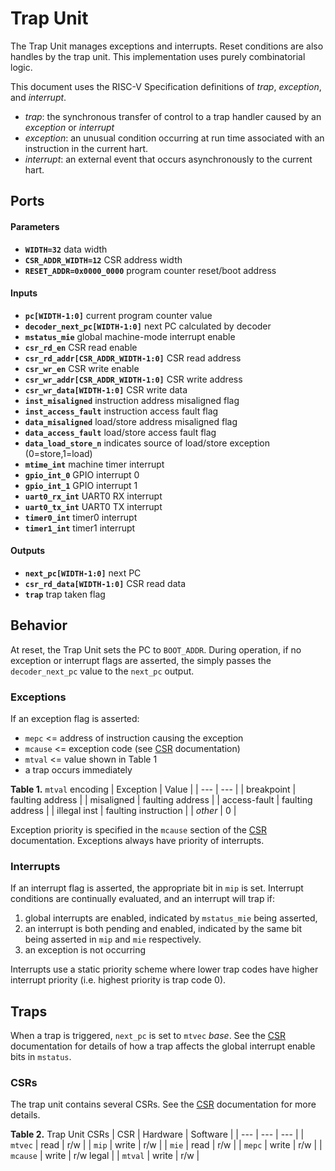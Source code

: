 # Trap Unit

The Trap Unit manages exceptions and interrupts.
Reset conditions are also handles by the trap unit.
This implementation uses purely combinatorial logic.

This document uses the RISC-V Specification definitions of *trap*, *exception*, and *interrupt*.
- *trap*: the synchronous transfer of control to a trap handler caused by an *exception* or *interrupt*
- *exception*: an unusual condition occurring at run time associated with an instruction in the current hart.
- *interrupt*: an external event that occurs asynchronously to the current hart.

## Ports

#### Parameters

- **`WIDTH=32`** data width
- **`CSR_ADDR_WIDTH=12`** CSR address width
- **`RESET_ADDR=0x0000_0000`** program counter reset/boot address

#### Inputs

- **`pc[WIDTH-1:0]`** current program counter value
- **`decoder_next_pc[WIDTH-1:0]`** next PC calculated by decoder
- **`mstatus_mie`** global machine-mode interrupt enable
- **`csr_rd_en`** CSR read enable
- **`csr_rd_addr[CSR_ADDR_WIDTH-1:0]`** CSR read address
- **`csr_wr_en`** CSR write enable
- **`csr_wr_addr[CSR_ADDR_WIDTH-1:0]`** CSR write address
- **`csr_wr_data[WIDTH-1:0]`** CSR write data
- **`inst_misaligned`** instruction address misaligned flag
- **`inst_access_fault`** instruction access fault flag
- **`data_misaligned`** load/store address misaligned flag
- **`data_access_fault`** load/store access fault flag
- **`data_load_store_n`** indicates source of load/store exception (0=store,1=load)
- **`mtime_int`** machine timer interrupt
- **`gpio_int_0`** GPIO interrupt 0
- **`gpio_int_1`** GPIO interrupt 1
- **`uart0_rx_int`** UART0 RX interrupt
- **`uart0_tx_int`** UART0 TX interrupt
- **`timer0_int`** timer0 interrupt
- **`timer1_int`** timer1 interrupt


#### Outputs

- **`next_pc[WIDTH-1:0]`** next PC
- **`csr_rd_data[WIDTH-1:0]`** CSR read data
- **`trap`** trap taken flag

## Behavior

At reset, the Trap Unit sets the PC to `BOOT_ADDR`.
During operation, if no exception or interrupt flags are asserted, the simply passes the `decoder_next_pc` value to the `next_pc` output.

### Exceptions

If an exception flag is asserted:
- `mepc` <= address of instruction causing the exception
- `mcause` <= exception code (see [CSR](./CSR.md) documentation)
- `mtval` <= value shown in Table 1
- a trap occurs immediately

**Table 1.** `mtval` encoding
| Exception | Value |
| --- | --- |
| breakpoint    | faulting address |
| misaligned    | faulting address |
| access-fault  | faulting address |
| illegal inst  | faulting instruction |
| *other*       | 0 |

Exception priority is specified in the `mcause` section of the [CSR](./CSR.md) documentation.
Exceptions always have priority of interrupts.

### Interrupts

If an interrupt flag is asserted, the appropriate bit in `mip` is set.
Interrupt conditions are continually evaluated, and an interrupt will trap if:
1) global interrupts are enabled, indicated by `mstatus_mie` being asserted,
2) an interrupt is both pending and enabled, indicated by the same bit being asserted in `mip` and `mie` respectively.
3) an exception is not occurring

Interrupts use a static priority scheme where lower trap codes have higher interrupt priority (i.e. highest priority is trap code 0).

## Traps

When a trap is triggered, `next_pc` is set to `mtvec` *base*.
See the [CSR](./CSR.md) documentation for details of how a trap affects the global interrupt enable bits in `mstatus`.

### CSRs

The trap unit contains several CSRs.
See the [CSR](./CSR.md) documentation for more details.

**Table 2.** Trap Unit CSRs
| CSR | Hardware | Software |
| --- | --- | --- |
| `mtvec`   | read  | r/w |
| `mip`     | write | r/w |
| `mie`     | read  | r/w |
| `mepc`    | write | r/w |
| `mcause`  | write | r/w legal |
| `mtval`   | write | r/w |
